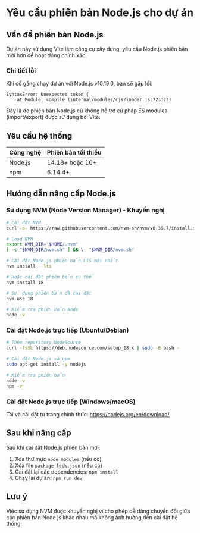 
# Yêu cầu phiên bản Node.js cho dự án

## Vấn đề phiên bản Node.js

Dự án này sử dụng Vite làm công cụ xây dựng, yêu cầu Node.js phiên bản mới hơn để hoạt động chính xác.

### Chi tiết lỗi

Khi cố gắng chạy dự án với Node.js v10.19.0, bạn sẽ gặp lỗi:

```
SyntaxError: Unexpected token {
    at Module._compile (internal/modules/cjs/loader.js:723:23)
```

Đây là do phiên bản Node.js cũ không hỗ trợ cú pháp ES modules (import/export) được sử dụng bởi Vite.

## Yêu cầu hệ thống

| Công nghệ | Phiên bản tối thiểu |
|-----------|---------------------|
| Node.js   | 14.18+ hoặc 16+     |
| npm       | 6.14.4+             |

## Hướng dẫn nâng cấp Node.js

### Sử dụng NVM (Node Version Manager) - Khuyến nghị

```bash
# Cài đặt NVM
curl -o- https://raw.githubusercontent.com/nvm-sh/nvm/v0.39.7/install.sh | bash

# Load NVM
export NVM_DIR="$HOME/.nvm"
[ -s "$NVM_DIR/nvm.sh" ] && \. "$NVM_DIR/nvm.sh"

# Cài đặt Node.js phiên bản LTS mới nhất
nvm install --lts

# Hoặc cài đặt phiên bản cụ thể
nvm install 18

# Sử dụng phiên bản đã cài đặt
nvm use 18

# Kiểm tra phiên bản Node
node -v
```

### Cài đặt Node.js trực tiếp (Ubuntu/Debian)

```bash
# Thêm repository NodeSource
curl -fsSL https://deb.nodesource.com/setup_18.x | sudo -E bash -

# Cài đặt Node.js và npm
sudo apt-get install -y nodejs

# Kiểm tra phiên bản
node -v
npm -v
```

### Cài đặt Node.js trực tiếp (Windows/macOS)

Tải và cài đặt từ trang chính thức: https://nodejs.org/en/download/

## Sau khi nâng cấp

Sau khi cài đặt Node.js phiên bản mới:

1. Xóa thư mục `node_modules` (nếu có)
2. Xóa file `package-lock.json` (nếu có)
3. Cài đặt lại các dependencies: `npm install`
4. Chạy lại dự án: `npm run dev`

## Lưu ý

Việc sử dụng NVM được khuyến nghị vì cho phép dễ dàng chuyển đổi giữa các phiên bản Node.js khác nhau mà không ảnh hưởng đến cài đặt hệ thống.
